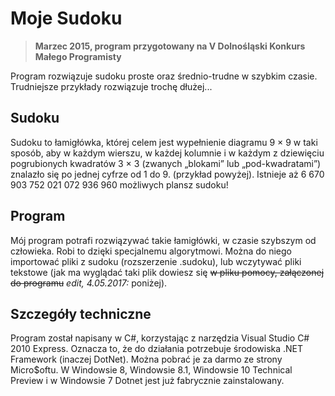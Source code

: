 Moje Sudoku
===========================
> **Marzec 2015, program przygotowany na V Dolnośląski Konkurs Małego Programisty**

Program rozwiązuje sudoku proste oraz średnio-trudne w szybkim czasie. Trudniejsze przykłady rozwiązuje trochę dłużej...

Sudoku
-------------------------
Sudoku to łamigłówka, której celem jest wypełnienie diagramu 9 × 9 w taki sposób, aby w każdym wierszu, w każdej kolumnie i w każdym z dziewięciu pogrubionych kwadratów 3 × 3 (zwanych „blokami” lub „pod-kwadratami”) znalazło się po jednej cyfrze od 1 do 9. (przykład powyżej).
Istnieje aż 6 670 903 752 021 072 936 960 możliwych plansz sudoku!

Program
-------------------------
Mój program potrafi rozwiązywać takie łamigłówki, w czasie szybszym od człowieka. Robi to dzięki specjalnemu algorytmowi. Można do niego importować pliki z sudoku (rozszerzenie .sudoku), lub wczytywać pliki tekstowe (jak ma wyglądać taki plik dowiesz się ~~w pliku pomocy, załączonej do programu~~ *edit, 4.05.2017:* poniżej).

Szczegóły techniczne
-------------------------
Program został napisany w C#, korzystając z narzędzia Visual Studio C# 2010 Express. Oznacza to, że do działania potrzebuje środowiska .NET Framework (inaczej DotNet). Można pobrać je za darmo ze strony Micro$oftu. W Windowsie 8, Windowsie 8.1, Windowsie 10 Technical Preview i w Windowsie 7 Dotnet jest już fabrycznie zainstalowany.
